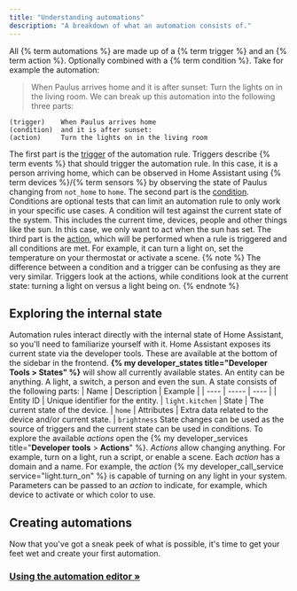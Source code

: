 ```yaml
---
title: "Understanding automations"
description: "A breakdown of what an automation consists of."
---
```

All {% term automations %} are made up of a {% term trigger %} and an {% term action %}. Optionally combined with a {% term condition %}. Take for example the automation:
> When Paulus arrives home and it is after sunset: Turn the lights on in the living room.
We can break up this automation into the following three parts:
```text
(trigger)    When Paulus arrives home
(condition)  and it is after sunset:
(action)     Turn the lights on in the living room
```
The first part is the [trigger](/docs/automation/trigger/) of the automation rule. Triggers describe {% term events %} that should trigger the automation rule. In this case, it is a person arriving home, which can be observed in Home Assistant using {% term devices %}/{% term sensors %} by observing the state of Paulus changing from `not_home` to `home`.
The second part is the [condition](/docs/automation/condition/). Conditions are optional tests that can limit an automation rule to only work in your specific use cases. A condition will test against the current state of the system. This includes the current time, devices, people and other things like the sun. In this case, we only want to act when the sun has set.
The third part is the [action](/docs/automation/action/), which will be performed when a rule is triggered and all conditions are met. For example, it can turn a light on, set the temperature on your thermostat or activate a scene.
{% note %}
The difference between a condition and a trigger can be confusing as they are very similar. Triggers look at the actions, while conditions look at the current state: turning a light on versus a light being on.
{% endnote %}
## Exploring the internal state
Automation rules interact directly with the internal state of Home Assistant, so you'll need to familiarize yourself with it. Home Assistant exposes its current state via the developer tools. These are available at the bottom of the sidebar in the frontend. **{% my developer_states title="Developer Tools > States" %}** will show all currently available states. An entity can be anything. A light, a switch, a person and even the sun. A state consists of the following parts:
| Name | Description | Example |
| ---- | ----- | ---- |
| Entity ID | Unique identifier for the entity. | `light.kitchen`
| State | The current state of the device. | `home`
| Attributes | Extra data related to the device and/or current state. | `brightness`
State changes can be used as the source of triggers and the current state can be used in conditions.
To explore the available *actions* open the {% my developer_services title="**Developer tools** > **Actions**" %}. *Actions* allow changing anything. For example, turn on a light, run a script, or enable a scene. Each *action* has a domain and a name. For example, the *action* {% my developer_call_service service="light.turn_on" %} is capable of turning on any light in your system. Parameters can be passed to an *action* to indicate, for example, which device to activate or which color to use.
## Creating automations
Now that you've got a sneak peek of what is possible, it's time to get your feet wet and create your first automation.
### [Using the automation editor &raquo;](/docs/automation/editor/)